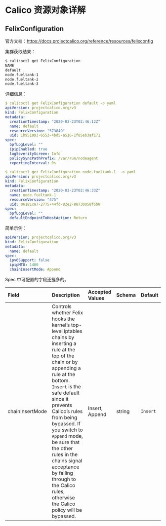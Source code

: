 # Calico 资源对象详解



## FelixConfiguration

官方文档：https://docs.projectcalico.org/reference/resources/felixconfig

集群获取结果：

```bash
$ calicoctl get FelixConfiguration
NAME              
default           
node.fueltank-1   
node.fueltank-2   
node.fueltank-3
```

详细信息：

```yaml
$ calicoctl get FelixConfiguration default -o yaml
apiVersion: projectcalico.org/v3
kind: FelixConfiguration
metadata:
  creationTimestamp: "2020-03-23T02:46:12Z"
  name: default
  resourceVersion: "573849"
  uid: 1b951893-6553-4bd5-a516-1f85eb3af171
spec:
  bpfLogLevel: ""
  ipipEnabled: true
  logSeverityScreen: Info
  policySyncPathPrefix: /var/run/nodeagent
  reportingInterval: 0s
  
$ calicoctl get FelixConfiguration node.fueltank-1  -o yaml
apiVersion: projectcalico.org/v3
kind: FelixConfiguration
metadata:
  creationTimestamp: "2020-03-23T02:46:33Z"
  name: node.fueltank-1
  resourceVersion: "475"
  uid: 06181ca7-2775-44fd-82e2-88730058f6b0
spec:
  bpfLogLevel: ""
  defaultEndpointToHostAction: Return
```



简单示例：

```yaml
apiVersion: projectcalico.org/v3
kind: FelixConfiguration
metadata:
  name: default
spec:
  ipv6Support: false
  ipipMTU: 1400
  chainInsertMode: Append
```



Spec 中可配置的字段还挺多的。

| Field           | Description                                                  | Accepted Values | Schema | Default  |
| :-------------- | :----------------------------------------------------------- | :-------------- | :----- | :------- |
| chainInsertMode | Controls whether Felix hooks the kernel’s top-level iptables chains by inserting a rule at the top of the chain or by appending a rule at the bottom. `Insert` is the safe default since it prevents Calico’s rules from being bypassed. If you switch to `Append` mode, be sure that the other rules in the chains signal acceptance by falling through to the Calico rules, otherwise the Calico policy will be bypassed. | Insert, Append  | string | `Insert` |